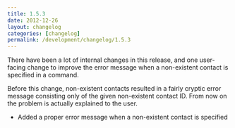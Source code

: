 ```yaml
---
title: 1.5.3
date: 2012-12-26
layout: changelog
categories: [changelog]
permalink: /development/changelog/1.5.3
---
```


There have been a lot of internal changes in this release, and one user-facing
change to improve the error message when a non-existent contact is specified in
a command.

Before this change, non-existent contacts resulted in a fairly cryptic error
message consisting only of the given non-existent contact ID. From now on the
problem is actually explained to the user.

* Added a proper error message when a non-existent contact is specified
